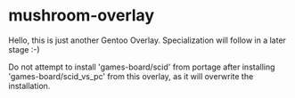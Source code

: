 # mushroom-overlay

Hello, this is just another Gentoo Overlay. 
Specialization will follow in a later stage :-)

Do not attempt to install 'games-board/scid' from portage after installing 'games-board/scid_vs_pc' from this overlay, as it will overwrite the installation. 


